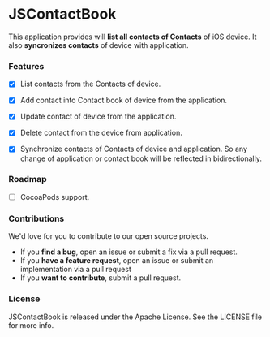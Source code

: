 # JSContactBook

This application provides will <b>list all contacts of Contacts</b> of iOS device. It also <b>syncronizes contacts</b> of device with application. 

### Features

- [x] List contacts from the Contacts of device.
- [x] Add contact into Contact book of device from the application.
- [x] Update contact of device from the application.
- [x] Delete contact from the device from application.
- [x] Synchronize contacts of Contacts of device and application. So any change of application or contact book will be reflected in bidirectionally.


### Roadmap
- [ ] CocoaPods support.

### Contributions

We'd love for you to contribute to our open source projects. 

* If you <b>find a bug</b>, open an issue or submit a fix via a pull request.
* If you <b>have a feature request</b>, open an issue or submit an implementation via a pull request
* If you <b>want to contribute</b>, submit a pull request.

### License

JSContactBook is released under the Apache License. See the LICENSE file for more info.
